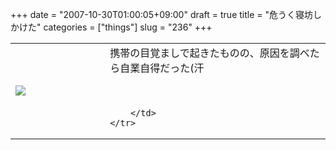 +++
date = "2007-10-30T01:00:05+09:00"
draft = true
title = "危うく寝坊しかけた"
categories = ["things"]
slug = "236"
+++

<table width="100%">
	<tr>
		<td width="30%" valign="middle">
			<img src="https://keruru.net/images/4726038456ce8-071030-005007.jpg" border="0" />
		</td>
		<td width="70%" valign="middle">
			携帯の目覚ましで起きたものの、原因を調べたら自業自得だった(汗<br />
<br />
<br />

		</td>
	</tr>
</table>
